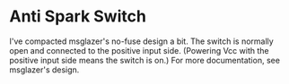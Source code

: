 # Anti Spark Switch
I've compacted msglazer's no-fuse design a bit. The switch is normally open and connected to the positive input side. (Powering Vcc with the positive input side means the switch is on.) For more documentation, see msglazer's design.